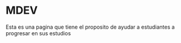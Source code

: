 # MDEV
Esta es una pagina que tiene el proposito de ayudar a estudiantes a progresar en sus estudios
